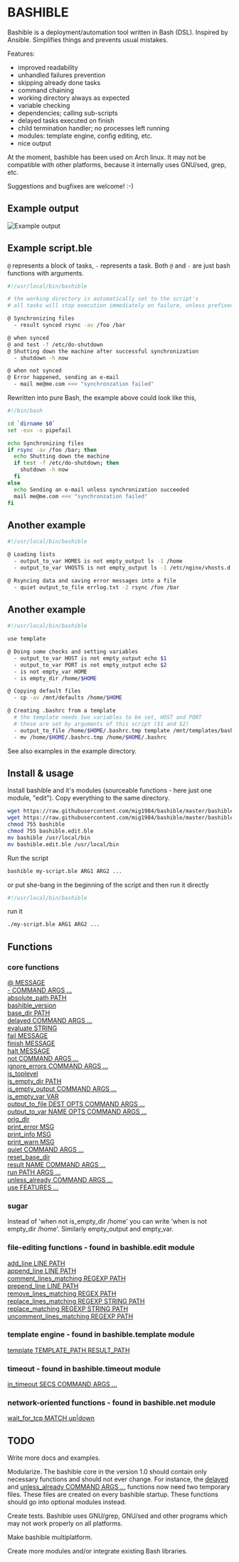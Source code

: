# BASHIBLE

Bashible is a deployment/automation tool written in Bash (DSL). Inspired by Ansible. Simplifies things and prevents usual mistakes.

Features:

  - improved readability
  - unhandled failures prevention
  - skipping already done tasks
  - command chaining
  - working directory always as expected
  - variable checking
  - dependencies; calling sub-scripts
  - delayed tasks executed on finish
  - child termination handler; no processes left running
  - modules: template engine, config editing, etc.
  - nice output

At the moment, bashible has been used on Arch linux. It may not be compatible with other platforms, because it internally uses GNU/sed, grep, etc.

Suggestions and bugfixes are welcome! :-)


## Example output

![Example output](bashible.png)


## Example script.ble

`@` represents a block of tasks, `-` represents a task. Both `@` and `-` are just bash functions with arguments.

```bash
#!/usr/local/bin/bashible

# the working directory is automatically set to the script's
# all tasks will stop execution immediately on failure, unless prefixed by "may_fail"

@ Synchronizing files
  - result synced rsync -av /foo /bar

@ when synced
@ and test -f /etc/do-shutdown
@ Shutting down the machine after successful synchronization
  - shutdown -h now

@ when not synced
@ Error happened, sending an e-mail
  - mail me@me.com <<< "synchronzation failed"
```

Rewritten into pure Bash, the example above could look like this,

```bash
#!/bin/bash

cd `dirname $0`
set -eux -o pipefail

echo Synchronizing files
if rsync -av /foo /bar; then
  echo Shutting down the machine
  if test -f /etc/do-shutdown; then
    shutdown -h now
  fi
else
  echo Sending an e-mail unless synchronization succeeded
  mail me@me.com <<< "synchronzation failed"
fi
```


## Another example

```bash
#!/usr/local/bin/bashible

@ Loading lists
  - output_to_var HOMES is not empty_output ls -1 /home
  - output_to_var VHOSTS is not empty_output ls -1 /etc/nginx/vhosts.d

@ Rsyncing data and saving error messages into a file
  - quiet output_to_file errlog.txt -2 rsync /foo /bar
```

## Another example

```bash
#!/usr/local/bin/bashible

use template

@ Doing some checks and setting variables
  - output_to_var HOST is not empty_output echo $1
  - output_to_var PORT is not empty_output echo $2
  - is not empty_var HOME
  - is empty_dir /home/$HOME

@ Copying default files
  - cp -av /mnt/defaults /home/$HOME

@ Creating .bashrc from a template
  # the template needs two variables to be set, HOST and PORT
  # these are set by arguments of this script ($1 and $2)
  - output_to_file /home/$HOME/.bashrc.tmp template /mnt/templates/bashrc.tpl
  - mv /home/$HOME/.bashrc.tmp /home/$HOME/.bashrc
```

See also examples in the example directory.


## Install & usage

Install bashible and it's modules (sourceable functions - here just one module, "edit"). Copy everything to the same directory.

```bash
wget https://raw.githubusercontent.com/mig1984/bashible/master/bashible
wget https://raw.githubusercontent.com/mig1984/bashible/master/bashible.edit.ble
chmod 755 bashible
chmod 755 bashible.edit.ble
mv bashible /usr/local/bin
mv bashible.edit.ble /usr/local/bin
```

Run the script

```bash
bashible my-script.ble ARG1 ARG2 ...
```

or put she-bang in the beginning of the script and then run it directly

```bash
#!/usr/local/bin/bashible
```

run it

```bash
./my-script.ble ARG1 ARG2 ...
```

## Functions

### core functions

[@ MESSAGE](docs/@.md)  
[- COMMAND ARGS ...](docs/-.md)  
[absolute_path PATH](docs/absolute_path.md)  
[bashible_version](docs/bashible_version.md)  
[base_dir PATH](docs/base_dir.md)  
[delayed COMMAND ARGS ...](docs/delayed.md)  
[evaluate STRING](docs/evaluate.md)  
[fail MESSAGE](docs/fail.md)  
[finish MESSAGE](docs/finish.md)  
[halt MESSAGE](docs/halt.md)  
[not COMMAND ARGS ...](docs/not.md)  
[ignore_errors COMMAND ARGS ...](docs/ignore_errors.md)  
[is_toplevel](docs/is_toplevel.md)  
[is_empty_dir PATH](docs/is_empty_dir.md)  
[is_empty_output COMMAND ARGS ...](docs/is_empty_output.md)  
[is_empty_var VAR](docs/is_empty_var.md)  
[output_to_file DEST OPTS COMMAND ARGS ...](docs/output_to_file.md)  
[output_to_var NAME OPTS COMMAND ARGS ...](docs/output_to_var.md)  
[orig_dir](docs/orig_dir.md)  
[print_error MSG](docs/print_error.md)  
[print_info MSG](docs/print_info.md)  
[print_warn MSG](docs/print_warn.md)  
[quiet COMMAND ARGS ...](docs/quiet.md)  
[reset_base_dir](docs/reset_base_dir.md)  
[result NAME COMMAND ARGS ...](docs/result.md)  
[run PATH ARGS ...](docs/run.md)  
[unless_already COMMAND ARGS ...](docs/unless_already.md)  
[use FEATURES ...](docs/use.md)  

### sugar

Instead of 'when not is_empty_dir /home' you can write 'when is not empty_dir /home'.
Similarly empty_output and empty_var.

### file-editing functions - found in bashible.edit module

[add_line LINE PATH](docs/add_line.md)  
[append_line LINE PATH](docs/append_line.md)  
[comment_lines_matching REGEXP PATH](docs/comment_lines_matching.md)  
[prepend_line LINE PATH](docs/prepend_line.md)  
[remove_lines_matching REGEX PATH](docs/remove_lines_matching.md)  
[replace_lines_matching REGEXP STRING PATH](docs/replace_lines_matching.md)  
[replace_matching REGEXP STRING PATH](docs/replace_matching.md)  
[uncomment_lines_matching REGEXP PATH](docs/uncomment_lines_matching.md)  

### template engine - found in bashible.template module

[template TEMPLATE_PATH RESULT_PATH](docs/template.md)  

### timeout - found in bashible.timeout module

[in_timeout SECS COMMAND ARGS ...](docs/in_timeout.md)  

### network-oriented functions - found in bashible.net module

[wait_for_tcp MATCH up|down](docs/wait_for_tcp.md)  


## TODO

Write more docs and examples.

Modularize. The bashible core in the version 1.0 should contain only necessary functions and should not ever change. For instance, the [delayed](docs/delayed.md) and [unless_already COMMAND ARGS ...](docs/unless_already.md) functions now need two temporary files. These files are created on every bashible startup. These functions should go into optional modules instead.

Create tests. Bashible uses GNU/grep, GNU/sed and other programs which may not work properly on all platforms.

Make bashible multiplatform.

Create more modules and/or integrate existing Bash libraries.

